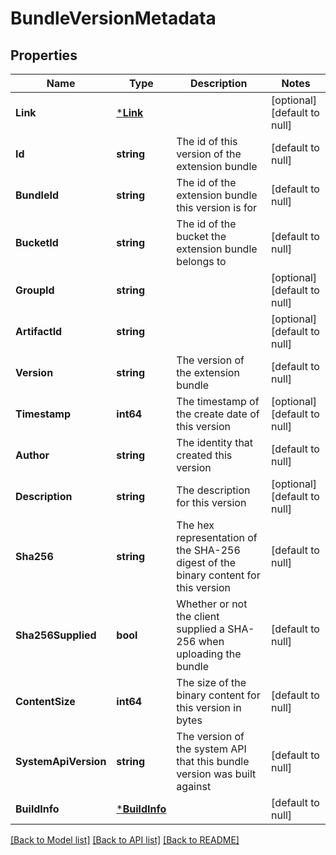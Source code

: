 # BundleVersionMetadata

## Properties
Name | Type | Description | Notes
------------ | ------------- | ------------- | -------------
**Link** | [***Link**](Link.md) |  | [optional] [default to null]
**Id** | **string** | The id of this version of the extension bundle | [default to null]
**BundleId** | **string** | The id of the extension bundle this version is for | [default to null]
**BucketId** | **string** | The id of the bucket the extension bundle belongs to | [default to null]
**GroupId** | **string** |  | [optional] [default to null]
**ArtifactId** | **string** |  | [optional] [default to null]
**Version** | **string** | The version of the extension bundle | [default to null]
**Timestamp** | **int64** | The timestamp of the create date of this version | [optional] [default to null]
**Author** | **string** | The identity that created this version | [default to null]
**Description** | **string** | The description for this version | [optional] [default to null]
**Sha256** | **string** | The hex representation of the SHA-256 digest of the binary content for this version | [default to null]
**Sha256Supplied** | **bool** | Whether or not the client supplied a SHA-256 when uploading the bundle | [default to null]
**ContentSize** | **int64** | The size of the binary content for this version in bytes | [default to null]
**SystemApiVersion** | **string** | The version of the system API that this bundle version was built against | [default to null]
**BuildInfo** | [***BuildInfo**](BuildInfo.md) |  | [default to null]

[[Back to Model list]](../README.md#documentation-for-models) [[Back to API list]](../README.md#documentation-for-api-endpoints) [[Back to README]](../README.md)

